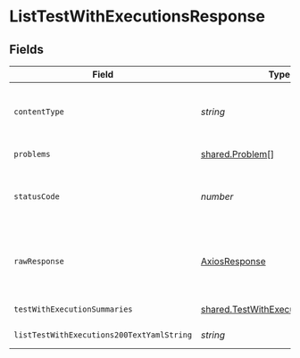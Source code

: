 # ListTestWithExecutionsResponse


## Fields

| Field                                                                                | Type                                                                                 | Required                                                                             | Description                                                                          |
| ------------------------------------------------------------------------------------ | ------------------------------------------------------------------------------------ | ------------------------------------------------------------------------------------ | ------------------------------------------------------------------------------------ |
| `contentType`                                                                        | *string*                                                                             | :heavy_check_mark:                                                                   | HTTP response content type for this operation                                        |
| `problems`                                                                           | [shared.Problem](../../models/shared/problem.md)[]                                   | :heavy_minus_sign:                                                                   | invalid parameters                                                                   |
| `statusCode`                                                                         | *number*                                                                             | :heavy_check_mark:                                                                   | HTTP response status code for this operation                                         |
| `rawResponse`                                                                        | [AxiosResponse](https://axios-http.com/docs/res_schema)                              | :heavy_minus_sign:                                                                   | Raw HTTP response; suitable for custom response parsing                              |
| `testWithExecutionSummaries`                                                         | [shared.TestWithExecutionSummary](../../models/shared/testwithexecutionsummary.md)[] | :heavy_minus_sign:                                                                   | successful operation                                                                 |
| `listTestWithExecutions200TextYamlString`                                            | *string*                                                                             | :heavy_minus_sign:                                                                   | successful operation                                                                 |
